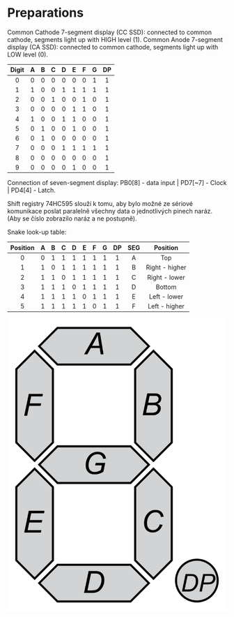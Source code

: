 # Preparations

Common Cathode 7-segment display (CC SSD): connected to common cathode, segments light up with HIGH level (1).
Common Anode 7-segment display (CA SSD): connected to common cathode, segments light up with LOW level (0).

| **Digit** | **A** | **B** | **C** | **D** | **E** | **F** | **G** | **DP** |
| :-: | :-: | :-: | :-: | :-: | :-: | :-: | :-: | :-: |
| 0 | 0 | 0 | 0 | 0 | 0 | 0 | 1 | 1 |
| 1 | 1 | 0 | 0 | 1 | 1 | 1 | 1 | 1 |
| 2 | 0 | 0 | 1 | 0 | 0 | 1 | 0 | 1 |
| 3 | 0 | 0 | 0 | 0 | 1 | 1 | 0 | 1 |
| 4 | 1 | 0 | 0 | 1 | 1 | 0 | 0 | 1 |
| 5 | 0 | 1 | 0 | 0 | 1 | 0 | 0 | 1 |
| 6 | 0 | 1 | 0 | 0 | 0 | 0 | 0 | 1 |
| 7 | 0 | 0 | 0 | 1 | 1 | 1 | 1 | 1 |
| 8 | 0 | 0 | 0 | 0 | 0 | 0 | 0 | 1 |
| 9 | 0 | 0 | 0 | 0 | 1 | 0 | 0 | 1 |

Connection of seven-segment display: PB0[8] - data input | PD7[~7] - Clock | PD4[4] - Latch.

Shift registry 74HC595 slouží k tomu, aby bylo možné ze sériové komunikace poslat paralelně všechny data o jednotlivých pinech naráz. (Aby se číslo zobrazilo naráz a ne postupně).

Snake look-up table:

| **Position** | **A** | **B** | **C** | **D** | **E** | **F** | **G** | **DP** | **SEG** | **Position** |
| :-: | :-: | :-: | :-: | :-: | :-: | :-: | :-: | :-: | :-:| :-: |
| 0 | 0 | 1 | 1 | 1 | 1 | 1 | 1 | 1 | A | Top |
| 1 | 1 | 0 | 1 | 1 | 1 | 1 | 1 | 1 | B | Right - higher |
| 2 | 1 | 1 | 0 | 1 | 1 | 1 | 1 | 1 | C | Right - lower |
| 3 | 1 | 1 | 1 | 0 | 1 | 1 | 1 | 1 | D | Bottom |
| 4 | 1 | 1 | 1 | 1 | 0 | 1 | 1 | 1 | E | Left - lower |
| 5 | 1 | 1 | 1 | 1 | 1 | 0 | 1 | 1 | F | Left - higher |


![7_seg_disp_labeled](../../Screens/7_Segment_Display_with_Labeled_Segments.svg)


